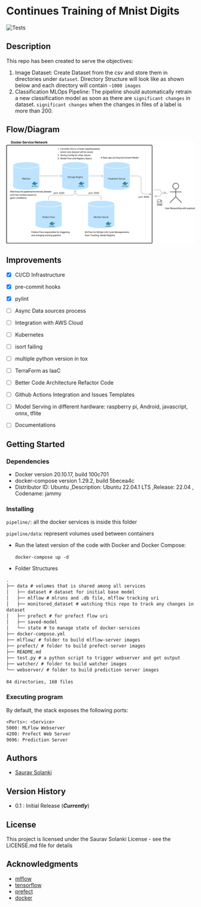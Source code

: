 # Continues Training of Mnist Digits

![Tests](https://github.com/sauravsolanki/MLOps-Training-Stack/actions/workflows/jobs.yml/badge.svg)

## Description
This repo has been created to serve the objectives:
1. Image Dataset: Create Dataset from the csv and store them in directories under `dataset`. Directory Structure will look like as shown below and each directory will contain  `~1000 images`
2. Classification MLOps Pipeline: The pipeline should automatically retrain a new classification model as soon as there are `significant changes` in dataset. `significant changes` when the changes in files of a label is more than 200.

## Flow/Diagram
![image](docs/image/img.png)


## Improvements
- [X] CI/CD Infrastructure
- [X] pre-commit hooks
- [X] pylint
- [ ] Async Data sources process
- [ ] Integration with AWS Cloud
- [ ] Kubernetes
- [ ] isort failing
- [ ] multiple python version in tox
- [ ] TerraForm as IaaC
- [ ] Better Code Architecture Refactor Code
- [ ] Github Actions Integration and Issues Templates
- [ ] Model Serving in different hardware: raspberry pi, Android, javascript, onnx, tflite
- [ ] Documentations


## Getting Started

### Dependencies

* Docker version 20.10.17, build 100c701
* docker-compose version 1.29.2, build 5becea4c
* Distributor ID: Ubuntu ,Description: Ubuntu 22.04.1 LTS ,Release: 22.04 , Codename: jammy


### Installing

`pipeline/`: all the docker services is inside this folder

`pipeline/data`: represent volumes used between containers

* Run the latest version of the code with Docker and Docker Compose:

  `docker-compose up -d`


* Folder Structures
```
.
├── data # volumes that is shared among all services
│   ├── dataset # dataset for initial base model
│   ├── mlflow # mlruns and .db file, mlflow tracking uri
│   ├── monitored_dataset # watching this repo to track any changes in dataset
│   ├── prefect # for prefect flow uri
│   ├── saved-model
│   └── state # to manage state of docker-services
├── docker-compose.yml
├── mlflow/ # folder to build mlflow-server images
├── prefect/ # folder to build prefect-server images
├── README.md
├── test.py # a python script to trigger webserver and get output
├── watcher/ # folder to build watcher images
└── webserver/ # folder to build prediction server images

84 directories, 168 files
```

### Executing program
  By default, the stack exposes the following ports:

    <Ports>: <Service>
    5000: MLFlow Webserver
    4200: Prefect Web Server
    9696: Prediction Server

## Authors
* [Saurav Solanki](https://github.com/sauravsolanki)

## Version History
* 0.1 : Initial Release (_**Currently**_)

## License

This project is licensed under the Saurav Solanki License - see the LICENSE.md file for details

## Acknowledgments
* [mlflow](https://github.com/mlflow/mlflow)
* [tensorflow](https://github.com/tensorflow/tensorflow)
* [prefect](https://github.com/PrefectHQ/prefect)
* [docker](https://github.com/docker)
